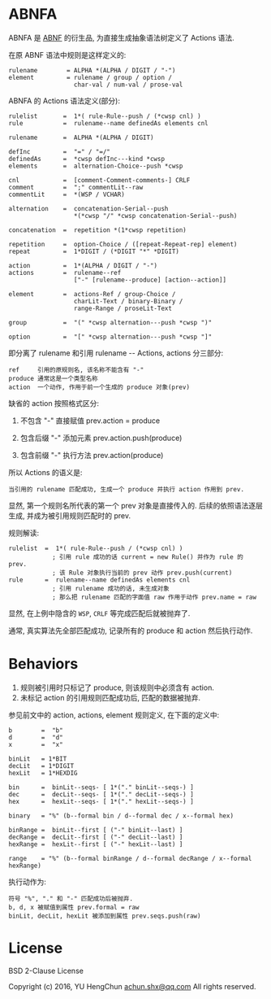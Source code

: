 # ABNFA

ABNFA 是 [ABNF][] 的衍生品, 为直接生成抽象语法树定义了 Actions 语法.

在原 ABNF 语法中规则是这样定义的:

```abnf
rulename        = ALPHA *(ALPHA / DIGIT / "-")
element         = rulename / group / option /
                  char-val / num-val / prose-val
```

ABNFA 的 Actions 语法定义(部分):

```abnf
rulelist       =  1*( rule-Rule--push / (*cwsp cnl) )
rule           =  rulename--name definedAs elements cnl

rulename       =  ALPHA *(ALPHA / DIGIT)

defInc         =  "=" / "=/"
definedAs      =  *cwsp defInc---kind *cwsp
elements       =  alternation-Choice--push *cwsp

cnl            =  [comment-Comment-comments-] CRLF
comment        =  ";" commentLit--raw
commentLit     =  *(WSP / VCHAR)

alternation    =  concatenation-Serial--push
                  *(*cwsp "/" *cwsp concatenation-Serial--push)

concatenation  =  repetition *(1*cwsp repetition)

repetition     =  option-Choice / ([repeat-Repeat-rep] element)
repeat         =  1*DIGIT / (*DIGIT "*" *DIGIT)

action         =  1*(ALPHA / DIGIT / "-")
actions        =  rulename--ref
                  ["-" [rulename--produce] [action--action]]

element        =  actions-Ref / group-Choice /
                  charLit-Text / binary-Binary /
                  range-Range / proseLit-Text

group          =  "(" *cwsp alternation---push *cwsp ")"

option         =  "[" *cwsp alternation---push *cwsp "]"
```

即分离了 rulename 和引用 rulename -- Actions, actions 分三部分:

    ref     引用的原规则名, 该名称不能含有 "-"
    produce 通常这是一个类型名称
    action  一个动作, 作用于前一个生成的 produce 对象(prev)

缺省的 action 按照格式区分:

1. 不包含 "-"
    直接赋值 prev.action = produce

2. 包含后缀 "-"
    添加元素 prev.action.push(produce)

3. 包含前缀 "-"
    执行方法 prev.action(produce)

所以 Actions 的语义是:

    当引用的 rulename 匹配成功, 生成一个 produce 并执行 action 作用到 prev.

显然, 第一个规则名所代表的第一个 prev 对象是直接传入的.
后续的依照语法逐层生成, 并成为被引用规则匹配时的 prev.

规则解读:

    rulelist  =  1*( rule-Rule--push / (*cwsp cnl) )
                ; 引用 rule 成功的话 current = new Rule() 并作为 rule 的 prev.
                ; 该 Rule 对象执行当前的 prev 动作 prev.push(current)
    rule      =  rulename--name definedAs elements cnl
                ; 引用 rulename 成功的话, 未生成对象
                ; 那么把 rulename 匹配的字面值 raw 作用于动作 prev.name = raw

显然, 在上例中隐含的 `WSP`, `CRLF` 等完成匹配后就被抛弃了.

通常, 真实算法先全部匹配成功, 记录所有的 produce 和 action 然后执行动作.

# Behaviors

1. 规则被引用时只标记了 produce, 则该规则中必须含有 action.
2. 未标记 action 的引用规则匹配成功后, 匹配的数据被抛弃.

参见前文中的 action, actions, element 规则定义, 在下面的定义中:

```abnf
b        =  "b"
d        =  "d"
x        =  "x"

binLit   = 1*BIT
decLit   = 1*DIGIT
hexLit   = 1*HEXDIG

bin      =  binLit--seqs- [ 1*("." binLit--seqs-) ]
dec      =  decLit--seqs- [ 1*("." decLit--seqs-) ]
hex      =  hexLit--seqs- [ 1*("." hexLit--seqs-) ]

binary   = "%" (b--formal bin / d--formal dec / x--formal hex)

binRange =  binLit--first [ ("-" binLit--last) ]
decRange =  decLit--first [ ("-" decLit--last) ]
hexRange =  hexLit--first [ ("-" hexLit--last) ]

range    = "%" (b--formal binRange / d--formal decRange / x--formal hexRange)
```

执行动作为:

    符号 "%", "." 和 "-" 匹配成功后被抛弃.
    b, d, x 被赋值到属性 prev.formal = raw
    binLit, decLit, hexLit 被添加到属性 prev.seqs.push(raw)

# License

BSD 2-Clause License

Copyright (c) 2016, YU HengChun <achun.shx@qq.com>
All rights reserved.

[ABNF]: https://tools.ietf.org/html/rfc5234